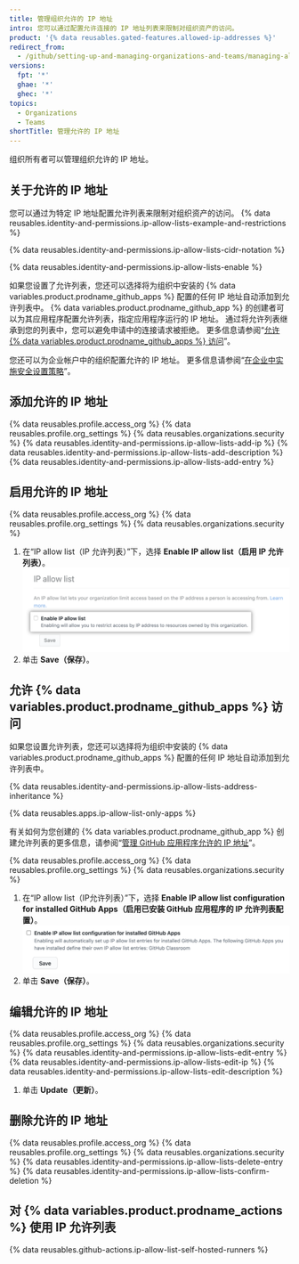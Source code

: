 ```yaml
---
title: 管理组织允许的 IP 地址
intro: 您可以通过配置允许连接的 IP 地址列表来限制对组织资产的访问。
product: '{% data reusables.gated-features.allowed-ip-addresses %}'
redirect_from:
  - /github/setting-up-and-managing-organizations-and-teams/managing-allowed-ip-addresses-for-your-organization
versions:
  fpt: '*'
  ghae: '*'
  ghec: '*'
topics:
  - Organizations
  - Teams
shortTitle: 管理允许的 IP 地址
---
```


组织所有者可以管理组织允许的 IP 地址。

## 关于允许的 IP 地址

您可以通过为特定 IP 地址配置允许列表来限制对组织资产的访问。 {% data reusables.identity-and-permissions.ip-allow-lists-example-and-restrictions %}

{% data reusables.identity-and-permissions.ip-allow-lists-cidr-notation %}

{% data reusables.identity-and-permissions.ip-allow-lists-enable %}

如果您设置了允许列表，您还可以选择将为组织中安装的 {% data variables.product.prodname_github_apps %} 配置的任何 IP 地址自动添加到允许列表中。 {% data variables.product.prodname_github_app %} 的创建者可以为其应用程序配置允许列表，指定应用程序运行的 IP 地址。 通过将允许列表继承到您的列表中，您可以避免申请中的连接请求被拒绝。 更多信息请参阅“[允许 {% data variables.product.prodname_github_apps %} 访问](#allowing-access-by-github-apps)”。

您还可以为企业帐户中的组织配置允许的 IP 地址。 更多信息请参阅“[在企业中实施安全设置策略](/admin/policies/enforcing-policies-for-your-enterprise/enforcing-policies-for-security-settings-in-your-enterprise)”。

## 添加允许的 IP 地址

{% data reusables.profile.access_org %}
{% data reusables.profile.org_settings %}
{% data reusables.organizations.security %}
{% data reusables.identity-and-permissions.ip-allow-lists-add-ip %}
{% data reusables.identity-and-permissions.ip-allow-lists-add-description %}
{% data reusables.identity-and-permissions.ip-allow-lists-add-entry %}

## 启用允许的 IP 地址

{% data reusables.profile.access_org %}
{% data reusables.profile.org_settings %}
{% data reusables.organizations.security %}
1. 在“IP allow list（IP 允许列表）”下，选择 **Enable IP allow list（启用 IP 允许列表）**。 ![允许 IP 地址的复选框](/assets/images/help/security/enable-ip-allowlist-organization-checkbox.png)
1. 单击 **Save（保存）**。

## 允许 {% data variables.product.prodname_github_apps %} 访问

如果您设置允许列表，您还可以选择将为组织中安装的 {% data variables.product.prodname_github_apps %} 配置的任何 IP 地址自动添加到允许列表中。

{% data reusables.identity-and-permissions.ip-allow-lists-address-inheritance %}

{% data reusables.apps.ip-allow-list-only-apps %}

有关如何为您创建的 {% data variables.product.prodname_github_app %} 创建允许列表的更多信息，请参阅“[管理 GitHub 应用程序允许的 IP 地址](/developers/apps/building-github-apps/managing-allowed-ip-addresses-for-a-github-app)”。

{% data reusables.profile.access_org %}
{% data reusables.profile.org_settings %}
{% data reusables.organizations.security %}
1. 在“IP allow list（IP允许列表）”下，选择 **Enable IP allow list configuration for installed GitHub Apps（启用已安装 GitHub 应用程序的 IP 允许列表配置）**。 ![允许 GitHub 应用程序 IP 地址的复选框](/assets/images/help/security/enable-ip-allowlist-githubapps-checkbox.png)
1. 单击 **Save（保存）**。

## 编辑允许的 IP 地址

{% data reusables.profile.access_org %}
{% data reusables.profile.org_settings %}
{% data reusables.organizations.security %}
{% data reusables.identity-and-permissions.ip-allow-lists-edit-entry %}
{% data reusables.identity-and-permissions.ip-allow-lists-edit-ip %}
{% data reusables.identity-and-permissions.ip-allow-lists-edit-description %}
1. 单击 **Update（更新）**。

## 删除允许的 IP 地址

{% data reusables.profile.access_org %}
{% data reusables.profile.org_settings %}
{% data reusables.organizations.security %}
{% data reusables.identity-and-permissions.ip-allow-lists-delete-entry %}
{% data reusables.identity-and-permissions.ip-allow-lists-confirm-deletion %}

## 对 {% data variables.product.prodname_actions %} 使用 IP 允许列表

{% data reusables.github-actions.ip-allow-list-self-hosted-runners %}
